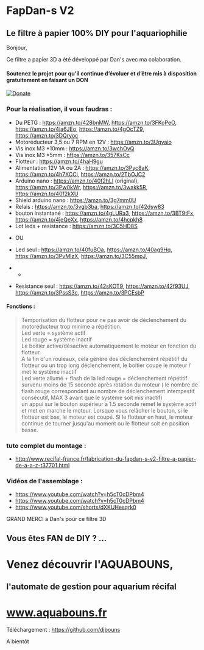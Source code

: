 # FapDan-s V2

## Le filtre à papier 100% DIY pour l'aquariophilie


Bonjour,

Ce filtre a papier 3D a été développé par Dan's avec ma colaboration.

 
#### Soutenez le projet pour qu'il continue d’évoluer et d’être mis à disposition gratuitement en faisant un DON


 [![Donate](https://www.paypalobjects.com/fr_FR/FR/i/btn/btn_donateCC_LG.gif)](https://www.paypal.com/donate/?hosted_button_id=HWQ5X3M39VEP4)
 

### Pour la réalisation, il vous faudras :
- Du PETG : https://amzn.to/428bnMW,
  https://amzn.to/3FKoPeO,
  https://amzn.to/4ja6JEo,
  https://amzn.to/4gOcTZ9,
  https://amzn.to/3DQryoc
- Motoréducteur 3,5 ou 7 RPM en 12V : https://amzn.to/3Ugyaio
- Vis inox M3 *10mm : https://amzn.to/3wchOvQ
- Vis inox M3 *5mm : https://amzn.to/357KsCc
- Flotteur : https://amzn.to/4haH9gu
- Alimentation 12V 1A ou 2A : https://amzn.to/3Pyc8aK,
  https://amzn.to/4h7XCCi,
  https://amzn.to/2TbOJC2
- Arduino nano : https://amzn.to/40f2hLI (original),
  https://amzn.to/3Pw0kWr,
  https://amzn.to/3wakk5R,
  https://amzn.to/40f2kXU
- Shield arduino nano : https://amzn.to/3g7mm0U
- Relais : https://amzn.to/3vgb3ba,
  https://amzn.to/42dsw83
- bouton instantané : https://amzn.to/4gLURa3,
  https://amzn.to/3BT9tFx,
  https://amzn.to/4jeQeXx,
  https://amzn.to/4hcpkh8
- Lot leds + resistance : https://amzn.to/3C5HD8S
+ OU
- Led seul : https://amzn.to/40fuBOa,
  https://amzn.to/40ag9Hq,
  https://amzn.to/3PvMlzX,
  https://amzn.to/3C55mpJ,
+ +
- Resistance seul : https://amzn.to/42sKOT9,
  https://amzn.to/42f93UJ,
  https://amzn.to/3PssS3c,
  https://amzn.to/3PCEsbP


#### Fonctions :
> Temporisation du flotteur pour ne pas avoir de déclenchement du motoréducteur trop minime a répétition.  
> Led verte = système actif  
> Led rouge = système inactif  
> Le boitier active/désactive automatiquement le moteur en fonction du flotteur.  
> A la fin d'un rouleaux, cela génère des déclenchement répétitif du flotteur ou un trop long déclenchement, le boitier coupe le moteur / met le système inactif  
> Led verte allumé + flash de la led rouge = déclenchement répétitif survenu moins de 15 seconde après rotation du moteur ( le nombre de flash rouge correspondant au nombre de déclenchement intempestif consécutif, MAX 3 avant que le système soit mis inactif)  
> un appui sur le bouton supérieur a 1.5 seconde remet le système actif et met en marche le moteur. Lorsque vous relâcher le bouton, si le flotteur est bas, le moteur est coupé. Si le flotteur en haut, le moteur continue de tourner jusqu'au moment ou le flotteur soit en position basse.  

### tuto complet du montage :
- http://www.recifal-france.fr/fabrication-du-fapdan-s-v2-filtre-a-papier-de-a-a-z-t37701.html
### Vidéos de l'assemblage :
- https://www.youtube.com/watch?v=h5cT0cDPbm4
- https://www.youtube.com/watch?v=h5cT0cDPbm4
- https://www.youtube.com/shorts/dXKUHesqrk0


GRAND MERCI a Dan's pour ce filtre 3D



## Vous êtes FAN de DIY ? ... 
# Venez découvrir l'AQUABOUNS, 
## l'automate de gestion pour aquarium récifal
# www.aquabouns.fr

Téléchargement : https://github.com/djbouns

A bientôt
